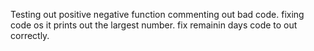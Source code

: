 Testing out positive  negative function
commenting out bad code.
fixing code os it prints out the largest number.
fix remainin days code to out correctly.
